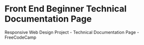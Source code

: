 # Front End Beginner Technical Documentation Page
 Responsive Web Design Project - Technical Documentation Page - FreeCodeCamp
